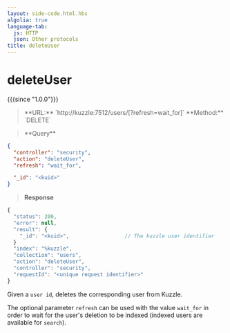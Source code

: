 ```yaml
---
layout: side-code.html.hbs
algolia: true
language-tab:
  js: HTTP
  json: Other protocols
title: deleteUser
---
```



# deleteUser

{{{since "1.0.0"}}}



<blockquote class="js">
<p>
**URL:** `http://kuzzle:7512/users/<kuid>[?refresh=wait_for]`  
**Method:** `DELETE`
</p>
</blockquote>

<blockquote class="json">
<p>
**Query**
</p>
</blockquote>

```json
{
  "controller": "security",
  "action": "deleteUser",
  "refresh": "wait_for",

  "_id": "<kuid>"
}
```

>**Response**

```javascript
{
  "status": 200,
  "error": null,
  "result": {
    "_id": "<kuid>",                  // The kuzzle user identifier
  }
  "index": "%kuzzle",
  "collection": "users",
  "action": "deleteUser",
  "controller": "security",
  "requestId": "<unique request identifier>"
}
```

Given a `user id`, deletes the corresponding user from Kuzzle.

The optional parameter `refresh` can be used
with the value `wait_for` in order to wait for the user's deletion to be indexed (indexed users are available for `search`).
